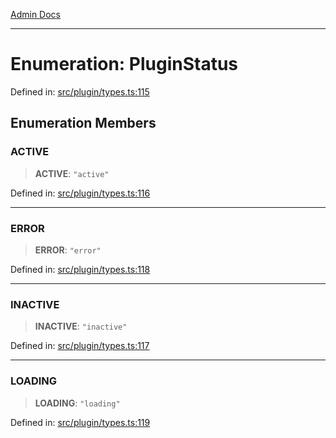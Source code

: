 [Admin Docs](/)

***

# Enumeration: PluginStatus

Defined in: [src/plugin/types.ts:115](https://github.com/Sourya07/talawa-api/blob/2dc82649c98e5346c00cdf926fe1d0bc13ec1544/src/plugin/types.ts#L115)

## Enumeration Members

### ACTIVE

> **ACTIVE**: `"active"`

Defined in: [src/plugin/types.ts:116](https://github.com/Sourya07/talawa-api/blob/2dc82649c98e5346c00cdf926fe1d0bc13ec1544/src/plugin/types.ts#L116)

***

### ERROR

> **ERROR**: `"error"`

Defined in: [src/plugin/types.ts:118](https://github.com/Sourya07/talawa-api/blob/2dc82649c98e5346c00cdf926fe1d0bc13ec1544/src/plugin/types.ts#L118)

***

### INACTIVE

> **INACTIVE**: `"inactive"`

Defined in: [src/plugin/types.ts:117](https://github.com/Sourya07/talawa-api/blob/2dc82649c98e5346c00cdf926fe1d0bc13ec1544/src/plugin/types.ts#L117)

***

### LOADING

> **LOADING**: `"loading"`

Defined in: [src/plugin/types.ts:119](https://github.com/Sourya07/talawa-api/blob/2dc82649c98e5346c00cdf926fe1d0bc13ec1544/src/plugin/types.ts#L119)
